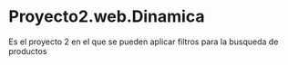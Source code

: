 # Proyecto2.web.Dinamica
Es el proyecto 2 en el que se pueden aplicar filtros para la busqueda de productos
